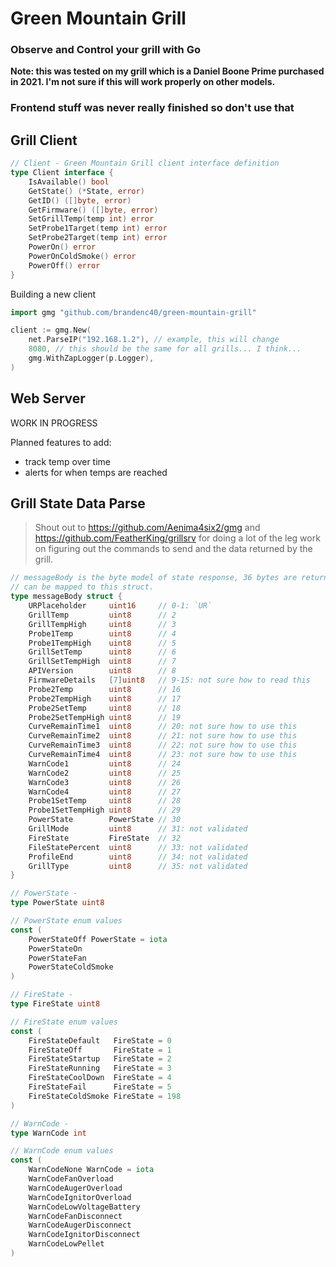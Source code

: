 # Green Mountain Grill

### Observe and Control your grill with Go

__Note: this was tested on my grill which is a Daniel Boone Prime purchased 
in 2021. I'm  not sure if this will work properly on other models.__

### Frontend stuff was never really finished so don't use that

## Grill Client

```go
// Client - Green Mountain Grill client interface definition
type Client interface {
	IsAvailable() bool
	GetState() (*State, error)
	GetID() ([]byte, error)
	GetFirmware() ([]byte, error)
	SetGrillTemp(temp int) error
	SetProbe1Target(temp int) error
	SetProbe2Target(temp int) error
	PowerOn() error
	PowerOnColdSmoke() error
	PowerOff() error
}
```

Building a new client
```go
import gmg "github.com/brandenc40/green-mountain-grill"

client := gmg.New(
	net.ParseIP("192.168.1.2"), // example, this will change
	8080, // this should be the same for all grills... I think...
	gmg.WithZapLogger(p.Logger),
)
```

## Web Server

WORK IN PROGRESS

Planned features to add:
- track temp over time
- alerts for when temps are reached

## Grill State Data Parse

> Shout out to https://github.com/Aenima4six2/gmg and https://github.com/FeatherKing/grillsrv 
> for doing a lot of the leg work on figuring out the commands to send and the 
> data returned by the grill.

```go
// messageBody is the byte model of state response, 36 bytes are returned by the grill and
// can be mapped to this struct.
type messageBody struct {
	URPlaceholder     uint16     // 0-1: `UR`
	GrillTemp         uint8      // 2
	GrillTempHigh     uint8      // 3
	Probe1Temp        uint8      // 4
	Probe1TempHigh    uint8      // 5
	GrillSetTemp      uint8      // 6
	GrillSetTempHigh  uint8      // 7
	APIVersion        uint8      // 8
	FirmwareDetails   [7]uint8   // 9-15: not sure how to read this
	Probe2Temp        uint8      // 16
	Probe2TempHigh    uint8      // 17
	Probe2SetTemp     uint8      // 18
	Probe2SetTempHigh uint8      // 19
	CurveRemainTime1  uint8      // 20: not sure how to use this
	CurveRemainTime2  uint8      // 21: not sure how to use this
	CurveRemainTime3  uint8      // 22: not sure how to use this
	CurveRemainTime4  uint8      // 23: not sure how to use this
	WarnCode1         uint8      // 24
	WarnCode2         uint8      // 25
	WarnCode3         uint8      // 26
	WarnCode4         uint8      // 27
	Probe1SetTemp     uint8      // 28
	Probe1SetTempHigh uint8      // 29
	PowerState        PowerState // 30
	GrillMode         uint8      // 31: not validated
	FireState         FireState  // 32
	FileStatePercent  uint8      // 33: not validated
	ProfileEnd        uint8      // 34: not validated
	GrillType         uint8      // 35: not validated
}

// PowerState -
type PowerState uint8

// PowerState enum values
const (
	PowerStateOff PowerState = iota
	PowerStateOn
	PowerStateFan
	PowerStateColdSmoke
)

// FireState -
type FireState uint8

// FireState enum values
const (
	FireStateDefault   FireState = 0
	FireStateOff       FireState = 1
	FireStateStartup   FireState = 2
	FireStateRunning   FireState = 3
	FireStateCoolDown  FireState = 4
	FireStateFail      FireState = 5
	FireStateColdSmoke FireState = 198
)

// WarnCode -
type WarnCode int

// WarnCode enum values
const (
	WarnCodeNone WarnCode = iota
	WarnCodeFanOverload
	WarnCodeAugerOverload
	WarnCodeIgnitorOverload
	WarnCodeLowVoltageBattery
	WarnCodeFanDisconnect
	WarnCodeAugerDisconnect
	WarnCodeIgnitorDisconnect
	WarnCodeLowPellet
)
```
